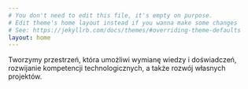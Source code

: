 ```yaml
---
# You don't need to edit this file, it's empty on purpose.
# Edit theme's home layout instead if you wanna make some changes
# See: https://jekyllrb.com/docs/themes/#overriding-theme-defaults
layout: home
---
```

<!-- ten content ląduje w miejsce home'a, bo jest zaznaczony layout: home -->

Tworzymy przestrzeń, która umożliwi wymianę wiedzy i doświadczeń, rozwijanie kompetencji technologicznych, a także rozwój własnych projektów.
